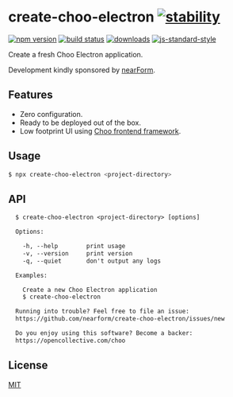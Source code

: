 # create-choo-electron [![stability][0]][1]
[![npm version][2]][3] [![build status][4]][5]
[![downloads][8]][9] [![js-standard-style][10]][11]

Create a fresh Choo Electron application.

Development kindly sponsored by [nearForm](http://nearform.com/).

## Features
- Zero configuration.
- Ready to be deployed out of the box.
- Low footprint UI using [Choo frontend framework](https://github.com/nearform/choo).

## Usage
```sh
$ npx create-choo-electron <project-directory>
```

## API
```txt
  $ create-choo-electron <project-directory> [options]

  Options:

    -h, --help        print usage
    -v, --version     print version
    -q, --quiet       don't output any logs

  Examples:

    Create a new Choo Electron application
    $ create-choo-electron

  Running into trouble? Feel free to file an issue:
  https://github.com/nearform/create-choo-electron/issues/new

  Do you enjoy using this software? Become a backer:
  https://opencollective.com/choo
```

## License
[MIT](https://tldrlegal.com/license/mit-license)

[0]: https://img.shields.io/badge/stability-experimental-orange.svg?style=flat-square
[1]: https://nodejs.org/api/documentation.html#documentation_stability_index
[2]: https://img.shields.io/npm/v/create-choo-electron.svg?style=flat-square
[3]: https://npmjs.org/package/create-choo-electron
[4]: https://img.shields.io/travis/nearform/create-choo-electron/master.svg?style=flat-square
[5]: https://travis-ci.org/nearform/create-choo-electron
[6]: https://img.shields.io/codecov/c/github/nearform/create-choo-electron/master.svg?style=flat-square
[7]: https://codecov.io/github/nearform/create-choo-electron
[8]: http://img.shields.io/npm/dm/create-choo-electron.svg?style=flat-square
[9]: https://npmjs.org/package/create-choo-electron
[10]: https://img.shields.io/badge/code%20style-standard-brightgreen.svg?style=flat-square
[11]: https://github.com/feross/standard
